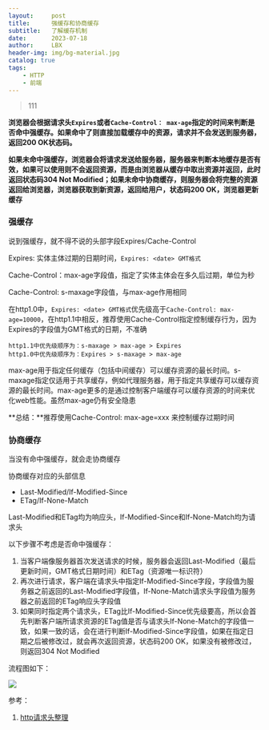 ```yaml
---
layout:     post
title:      强缓存和协商缓存
subtitle:   了解缓存机制
date:       2023-07-18
author:     LBX
header-img: img/bg-material.jpg
catalog: true
tags:
    - HTTP
    - 前端
---
```


> 111

**浏览器会根据请求头`Expires`或者`Cache-Control： max-age`指定的时间来判断是否命中强缓存。如果命中了则直接加载缓存中的资源，请求并不会发送到服务器，返回200 OK状态码。**

**如果未命中强缓存，浏览器会将请求发送给服务器，服务器来判断本地缓存是否有效，如果可以使用则不会返回资源，而是由浏览器从缓存中取出资源并返回，此时返回状态码304 Not Modified；如果未命中协商缓存，则服务器会将完整的资源返回给浏览器，浏览器获取到新资源，返回给用户，状态码200 OK，浏览器更新缓存**

### 强缓存

说到强缓存，就不得不说的头部字段Expires/Cache-Control

Expires: 实体主体过期的日期时间，`Expires: <date> GMT格式`

Cache-Control：max-age字段值，指定了实体主体会在多久后过期，单位为秒

Cache-Control: s-maxage字段值，与max-age作用相同

在http1.0中，`Expires: <date> GMT格式`优先级高于`Cache-Control: max-age=10000`，在http1.1中相反，推荐使用Cache-Control指定控制缓存行为，因为Expires的字段值为GMT格式的日期，不准确

```
http1.1中优先级顺序为：s-maxage > max-age > Expires
http1.0中优先级顺序为：Expires > s-maxage > max-age
```

max-age用于指定任何缓存（包括中间缓存）可以缓存资源的最长时间。s-maxage指定仅适用于共享缓存，例如代理服务器，用于指定共享缓存可以缓存资源的最长时间。max-age更多的是通过控制客户端缓存可以缓存资源的时间来优化web性能。虽然max-age仍有安全隐患

**总结：**推荐使用Cache-Control: max-age=xxx  来控制缓存过期时间

### 协商缓存

当没有命中强缓存，就会走协商缓存

协商缓存对应的头部信息
- Last-Modified/If-Modified-Since
- ETag/If-None-Match

Last-Modified和ETag均为响应头，If-Modified-Since和If-None-Match均为请求头

以下步骤不考虑是否命中强缓存：

1. 当客户端像服务器首次发送请求的时候，服务器会返回Last-Modified（最后更新时间，GMT格式日期时间）和ETag（资源唯一标识符）
2. 再次进行请求，客户端在请求头中指定If-Modified-Since字段，字段值为服务器之前返回的Last-Modified字段值，If-None-Match请求头字段值为服务器之前返回的ETag响应头字段值
3. 如果同时指定两个请求头，ETag比If-Modified-Since优先级要高，所以会首先判断客户端所请求资源的ETag值是否与请求头If-None-Match的字段值一致，如果一致的话，会在进行判断If-Modified-Since字段值，如果在指定日期之后被修改过，就会再次返回资源，状态码200 OK，如果没有被修改过，则返回304 Not Modified


流程图如下：

![](https://github.com/labixiong/labixiong.github.io/blob/main/img/store/article/cache.png?raw=true)

参考：
1. [http请求头整理](https://labixiong.github.io/2023/07/16/http%E8%AF%B7%E6%B1%82%E5%A4%B4%E5%8F%8A%E5%B1%9E%E6%80%A7%E5%80%BC%E6%95%B4%E7%90%86/)



